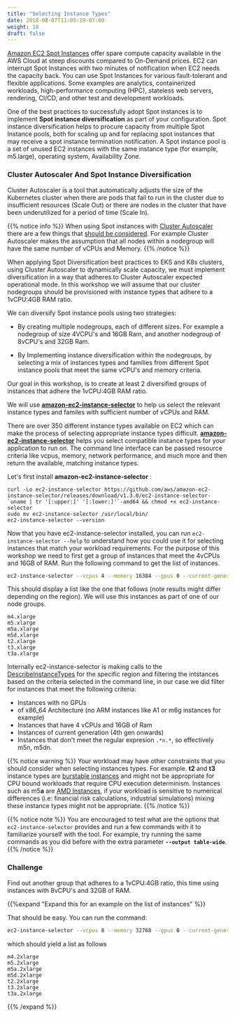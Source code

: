 ```yaml
---
title: "Selecting Instance Types"
date: 2018-08-07T11:05:19-07:00
weight: 10
draft: false
---
```


[Amazon EC2 Spot Instances](https://aws.amazon.com/ec2/spot/) offer spare compute capacity available in the AWS Cloud at steep discounts compared to On-Demand prices. EC2 can interrupt Spot Instances with two minutes of notification when EC2 needs the capacity back. You can use Spot Instances for various fault-tolerant and flexible applications. Some examples are analytics, containerized workloads, high-performance computing (HPC), stateless web servers, rendering, CI/CD, and other test and development workloads.

One of the best practices to successfully adopt Spot instances is to implement **Spot instance diversification** as part of your configuration. Spot instance diversification helps to procure
capacity from multiple Spot Instance pools, both for scaling up and for replacing spot instances that may receive a spot instance termination notification. A Spot instance pool is a set of unused EC2 instances with the same instance type (for example, m5.large), operating system, Availability Zone.

### Cluster Autoscaler And Spot Instance Diversification

Cluster Autoscaler is a tool that automatically adjusts the size of the Kubernetes cluster when there are pods that fail to run in the cluster due to insufficient resources (Scale Out) or there are nodes in the cluster that have been underutilized for a period of time (Scale In).

{{% notice info %}}
When using Spot instances with [Cluster Autoscaler](https://github.com/kubernetes/autoscaler/tree/master/cluster-autoscaler) there are a few things that [should be considered](https://github.com/kubernetes/autoscaler/blob/master/cluster-autoscaler/cloudprovider/aws/README.md). For example Cluster Autoscaler makes the assumption that all nodes within a nodegroup will have the same number of vCPUs and Memory.
{{% /notice %}}

When applying Spot Diversification best practices to EKS and K8s clusters, using Cluster Autoscaler to dynamically scale capacity, we must implement diversification in a way that adheres to Cluster Autoscaler expected operational mode. In this workshop we will assume that our cluster nodegroups should be provisioned with instance types that adhere to a 1vCPU:4GB RAM ratio.

We can diversify Spot instance pools using two strategies:

 - By creating multiple nodegroups, each of different sizes. For example a nodegroup of size 4VCPU's and 16GB Ram, and another nodegroup of 8vCPU's and 32GB Ram. 
 
 - By Implementing instance diversification within the nodegroups, by selecting a mix of instances types and families from different Spot instance pools that meet the same vCPU's and memory criteria.

Our goal in this workshop, is to create at least 2 diversified groups of instances that adhere the 1vCPU:4GB RAM ratio. 

We will use **[amazon-ec2-instance-selector](https://github.com/aws/amazon-ec2-instance-selector)** to help us select the relevant instance
types and familes with sufficient number of vCPUs and RAM. 

There are over 350 different instance types available on EC2 which can make the process of selecting appropriate instance types difficult. **[amazon-ec2-instance-selector](https://github.com/aws/amazon-ec2-instance-selector)** helps you select compatible instance types for your application to run on. The command line interface can be passed resource criteria like vcpus, memory, network performance, and much more and then return the available, matching instance types.

Let's first install **amazon-ec2-instance-selector** :

```
curl -Lo ec2-instance-selector https://github.com/aws/amazon-ec2-instance-selector/releases/download/v1.3.0/ec2-instance-selector-`uname | tr '[:upper:]' '[:lower:]'`-amd64 && chmod +x ec2-instance-selector
sudo mv ec2-instance-selector /usr/local/bin/
ec2-instance-selector --version
```

Now that you have ec2-instance-selector installed, you can run
`ec2-instance-selector --help` to understand how you could use it for selecting
instances that match your workload requirements. For the purpose of this workshop
we need to first get a group of instances that meet the 4vCPUs and 16GB of RAM.
Run the following command to get the list of instances.

```bash
ec2-instance-selector --vcpus 4 --memory 16384 --gpus 0 --current-generation -a x86_64 --deny-list '.*n.*'      
```

This should display a list like the one that follows (note results might differ depending on the region). We will use this instances as part of one of our node groups.

```
m4.xlarge
m5.xlarge
m5a.xlarge
m5d.xlarge
t2.xlarge
t3.xlarge
t3a.xlarge           
```

Internally ec2-instance-selector is making calls to the [DescribeInstanceTypes](https://docs.aws.amazon.com/AWSEC2/latest/APIReference/API_DescribeInstanceTypes.html) for the specific region and filtering
the intstances based on the criteria selected in the command line, in our case 
we did filter for instances that meet the following criteria:
 * Instances with no GPUs
 * of x86_64 Architecture (no ARM instances like A1 or m6g instances for example)
 * Instances that have 4 vCPUs and 16GB of Ram
 * Instances of current generation (4th gen onwards)
 * Instances that don't meet the regular expresion `.*n.*`, so effectively m5n, m5dn. 

{{% notice warning %}}
Your workload may have other constraints that you should consider when selecting instances types. For example. **t2** and **t3** instance types are [burstable instances](https://docs.aws.amazon.com/AWSEC2/latest/UserGuide/burstable-performance-instances.html) and might not be appropriate for CPU bound workloads that require CPU execution determinism. Instances such as m5**a** are [AMD Instances](https://aws.amazon.com/ec2/amd/), if your workload is sensitive to numerical differences (i.e: financial risk calculations, industrial simulations) mixing these instance types might not be appropriate.
{{% /notice %}}

{{% notice note %}}
You are encouraged to test what are the options that `ec2-instance-selector` provides and run a few commands with it to familiarize yourself with the tool.
For example, try running the same commands as you did before with the extra parameter **`--output table-wide`**.
{{% /notice %}}

### Challenge 

Find out another group that adheres to a 1vCPU:4GB ratio, this time using instances with 8vCPU's and 32GB of RAM.

{{%expand "Expand this for an example on the list of instances" %}}

That should be easy. You can run the command:  

```bash
ec2-instance-selector --vcpus 8 --memory 32768 --gpus 0 --current-generation -a x86_64 --deny-list '.*n.*|.*h.*'   
```

which should yield a list as follows 

```
m4.2xlarge
m5.2xlarge
m5a.2xlarge
m5d.2xlarge
t2.2xlarge
t3.2xlarge
t3a.2xlarge
```

{{% /expand %}}

